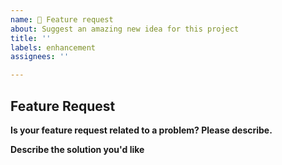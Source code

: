 ```yaml
---
name: 🌈 Feature request
about: Suggest an amazing new idea for this project
title: ''
labels: enhancement
assignees: ''

---
```


## Feature Request

**Is your feature request related to a problem? Please describe.**

> <!-- A clear and concise description of what the problem is. Ex. I have an issue when [...] -->

**Describe the solution you'd like**

> <!-- A clear and concise description of any alternative solutions or features you've considered. -->